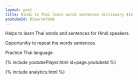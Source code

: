 ```yaml
---
layout: post
title: Hindi to Thai learn words sentences dictionary 415 
youtubeId: RCawrvKfdaQ
---
```

 
 
Helps to learn Thai words and sentences for Hindi speakers.

Opportunitiy to repeat the words sentences. 

Practice Thai language. 
 
{% include youtubePlayer.html id=page.youtubeId %}
 
 
{% include analytics.html %}